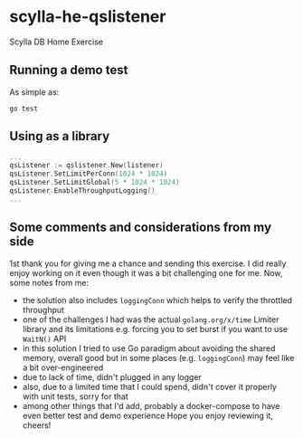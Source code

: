 # scylla-he-qslistener
Scylla DB Home Exercise

## Running a demo test
As simple as:
```
go test
```

## Using as a library
```go
...
qsListener := qslistener.New(listener)
qsListener.SetLimitPerConn(1024 * 1024)
qsListener.SetLimitGlobal(5 * 1024 * 1024)
qsListener.EnableThroughputLogging()
...
```

## Some comments and considerations from my side
1st thank you for giving me a chance and sending this exercise. I did really enjoy working on it even though it was a bit challenging one for me.
Now, some notes from me:
 - the solution also includes `loggingConn` which helps to verify the throttled throughput
 - one of the challenges I had was the actual `golang.org/x/time` Limiter library and its limitations e.g. forcing you to set burst if you want to use `WaitN()` API 
 - in this solution I tried to use Go paradigm about avoiding the shared memory, overall good but in some places (e.g. `loggingConn`) may feel like a bit over-engineered
 - due to lack of time, didn't plugged in any logger
 - also, due to a limited time that I could spend, didn't cover it properly with unit tests, sorry for that
 - among other things that I'd add, probably a docker-compose to have even better test and demo experience
Hope you enjoy reviewing it, cheers!
